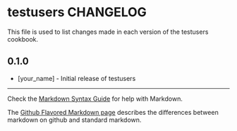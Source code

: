 # testusers CHANGELOG

This file is used to list changes made in each version of the testusers cookbook.

## 0.1.0
- [your_name] - Initial release of testusers

- - -
Check the [Markdown Syntax Guide](http://daringfireball.net/projects/markdown/syntax) for help with Markdown.

The [Github Flavored Markdown page](http://github.github.com/github-flavored-markdown/) describes the differences between markdown on github and standard markdown.
